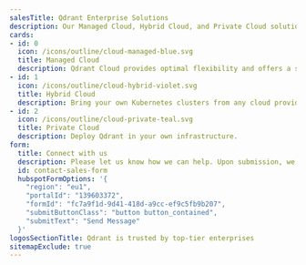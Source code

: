 ```yaml
---
salesTitle: Qdrant Enterprise Solutions
description: Our Managed Cloud, Hybrid Cloud, and Private Cloud solutions offer flexible deployment options for top-tier data privacy.
cards:
- id: 0
  icon: /icons/outline/cloud-managed-blue.svg
  title: Managed Cloud
  description: Qdrant Cloud provides optimal flexibility and offers a suite of features focused on efficient and scalable vector search - fully managed. Available on AWS, Google Cloud, and Azure.
- id: 1
  icon: /icons/outline/cloud-hybrid-violet.svg
  title: Hybrid Cloud
  description: Bring your own Kubernetes clusters from any cloud provider, on-premise infrastructure, or edge locations and connect them to the Managed Cloud.
- id: 2
  icon: /icons/outline/cloud-private-teal.svg
  title: Private Cloud
  description: Deploy Qdrant in your own infrastructure.
form:
  title: Connect with us
  description: Please let us know how we can help. Upon submission, we will provide meeting options should you wish to schedule time with our Sales team.
  id: contact-sales-form
  hubspotFormOptions: '{
    "region": "eu1",
    "portalId": "139603372",
    "formId": "fc7a9f1d-9d41-418d-a9cc-ef9c5fb9b207",
    "submitButtonClass": "button button_contained",
    "submitText": "Send Message"
  }'
logosSectionTitle: Qdrant is trusted by top-tier enterprises
sitemapExclude: true
---
```


